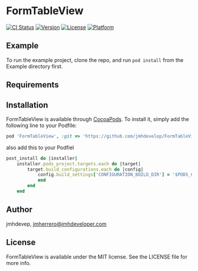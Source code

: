 # FormTableView

[![CI Status](https://img.shields.io/travis/jmhdevep/FormTableView.svg?style=flat)](https://travis-ci.org/jmhdevep/FormTableView)
[![Version](https://img.shields.io/cocoapods/v/FormTableView.svg?style=flat)](https://cocoapods.org/pods/FormTableView)
[![License](https://img.shields.io/cocoapods/l/FormTableView.svg?style=flat)](https://cocoapods.org/pods/FormTableView)
[![Platform](https://img.shields.io/cocoapods/p/FormTableView.svg?style=flat)](https://cocoapods.org/pods/FormTableView)

## Example

To run the example project, clone the repo, and run `pod install` from the Example directory first.

## Requirements

## Installation

FormTableView is available through [CocoaPods](https://cocoapods.org). To install
it, simply add the following line to your Podfile:

```ruby
pod 'FormTableView', :git => 'https://github.com/jmhdevelop/FormTableView.git'

```
also add this to your Podfiel
```ruby
post_install do |installer|
    installer.pods_project.targets.each do |target|
        target.build_configurations.each do |config|
            config.build_settings['CONFIGURATION_BUILD_DIR'] = '$PODS_CONFIGURATION_BUILD_DIR'
            end
        end
    end

```

## Author

jmhdevep, jmherrero@jmhdeveloper.com

## License

FormTableView is available under the MIT license. See the LICENSE file for more info.
